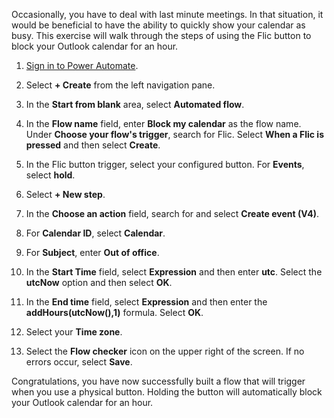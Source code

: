 Occasionally, you have to deal with last minute meetings. In that situation, it would be beneficial to
have the ability to quickly show your calendar as busy. This exercise will walk through the steps of 
using the Flic button to block your Outlook calendar for an hour.

1.  [Sign in to Power Automate](https://flow.microsoft.com/?azure-portal=true).

1.  Select **+ Create** from the left navigation pane.

1.  In the **Start from blank** area, select **Automated flow**.

1.  In the **Flow name** field, enter **Block my calendar** as the flow name. Under **Choose your flow's trigger**, search for Flic. Select **When a Flic is pressed** and then select **Create**.

1.  In the Flic button trigger, select your configured button. For **Events**, select **hold**.

1.  Select **+ New step**.

1.  In the **Choose an action** field, search for and select **Create event (V4)**.

1.  For **Calendar ID**, select **Calendar**.

1.  For **Subject**, enter **Out of office**.

1. In the **Start Time** field, select **Expression** and then enter **utc**. Select the **utcNow** option and then select **OK**.

1. In the **End time** field, select **Expression** and then enter the **addHours(utcNow(),1)** formula. Select **OK**.

1. Select your **Time zone**.

1. Select the **Flow checker** icon on the upper right of the screen. If no errors occur, select **Save**.

Congratulations, you have now successfully built a flow that will trigger when you use a physical button. Holding the button will automatically block your Outlook calendar for an hour.
